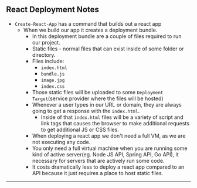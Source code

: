 ## React Deployment Notes
- `Create-React-App` has a command that builds out a react app
  - When we build our app it creates a deployment bundle.
    - In this deployment bundle are a couple of files required to run our project.
    - Static files - normal files that can exist inside of some folder or directory.
    - Files include:
      - `index.html`
      - `bundle.js`
      - `image.jpg`
      - `index.css` 
    - Those static files will be uploaded to some `Deployment Target`(service provider where the files will be hosted)
    - Whenever a user types in our URL or domain, they are always going to get a response with the `index.html`.
      - Inside of that `index.html` files will be a variety of script and link tags that causes the browser to make additional requests to get additional JS or CSS files.
    - When deploying a react app we don't need a full VM, as we are not executing any code.
    - You only need a full virtual machine when you are running some kind of active server(eg. Node JS API, Spring API, Go API), it necessary for servers that are actively run some code.
    - It costs dramatically less to deploy a react app compared to an API because it just requires a place to host static files.
---